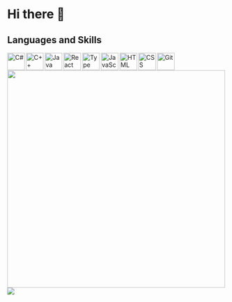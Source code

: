 <h1>Hi there 👋</h1>


<h2>Languages and Skills</h2>
<img align="left" alt="C#" width="40px" src="https://cdn.jsdelivr.net/gh/devicons/devicon/icons/csharp/csharp-original.svg"/>
<img align="left" alt="C++" width="40px" src="https://cdn.jsdelivr.net/gh/devicons/devicon/icons/cplusplus/cplusplus-original.svg"/>
<img align="left" alt="Java" width="40px" src="https://cdn.jsdelivr.net/gh/devicons/devicon/icons/java/java-original.svg">
<img align="left" alt="React" width="40px" src="https://cdn.jsdelivr.net/gh/devicons/devicon/icons/react/react-original-wordmark.svg" />
<img align="left" alt="Type Script" width="40px" src="https://cdn.jsdelivr.net/gh/devicons/devicon/icons/typescript/typescript-original.svg" />
<img align="left" alt="JavaScript" width="40px" src="https://cdn.jsdelivr.net/gh/devicons/devicon/icons/javascript/javascript-original.svg"/>
<img align="left" alt="HTML" width="40px" src="https://cdn.jsdelivr.net/gh/devicons/devicon/icons/html5/html5-original.svg">
<img align="left" alt="CSS" width="40px" src="https://cdn.jsdelivr.net/gh/devicons/devicon/icons/css3/css3-original.svg" />
<img alt="Git" width="40px" src="https://cdn.jsdelivr.net/gh/devicons/devicon/icons/git/git-plain.svg">


<img width="500px" src="https://github-readme-stats-eight-theta.vercel.app/api/top-langs/?username=ZyrusTM&layout=compact&langs_count=7&theme=dracula"/>
<img src="https://github-readme-stats-eight-theta.vercel.app/api?username=ZyrusTM&show_icons=true&theme=dracula&include_all_commits=true&count_private=true"/>
